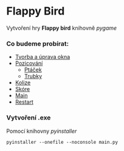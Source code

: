# Flappy Bird
Vytvoření hry **Flappy bird** knihovně *pygame*

### Co budeme probírat:

- [Tvorba a úprava okna](https://github.com/MystiMiki/GUI/blob/side/Window.md)
- [Pozicování](https://github.com/MystiMiki/GUI/blob/side/Positioning.md)
  - [Ptáček](https://github.com/MystiMiki/GUI/blob/side/Bird.md)
  - [Trubky](https://github.com/MystiMiki/GUI/blob/side/Pipe.md)
- [Kolize](https://github.com/MystiMiki/GUI/blob/side/Collision.md)
- [Skóre](https://github.com/MystiMiki/GUI/blob/side/Score.md)
- [Main](https://github.com/MystiMiki/GUI/blob/side/Main.md)
- [Restart](https://github.com/MystiMiki/GUI/blob/side/Restart.md)




### Vytvoření **.exe** 
Pomocí knihovny *pyinstaller*
```
pyinstaller --onefile --noconsole main.py
```

